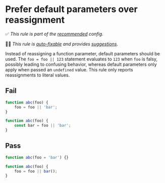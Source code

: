# Prefer default parameters over reassignment

<!-- Do not manually modify RULE_NOTICE part -->
<!-- RULE_NOTICE_START -->
✅ *This rule is part of the [recommended](https://github.com/sindresorhus/eslint-plugin-unicorn#recommended-config) config.*

🔧💡 *This rule is [auto-fixable](https://eslint.org/docs/user-guide/command-line-interface#fixing-problems) and provides [suggestions](https://eslint.org/docs/developer-guide/working-with-rules#providing-suggestions).*
<!-- RULE_NOTICE_END -->

Instead of reassigning a function parameter, default parameters should be used. The `foo = foo || 123` statement evaluates to `123` when `foo` is falsy, possibly leading to confusing behavior, whereas default parameters only apply when passed an `undefined` value. This rule only reports reassignments to literal values.

## Fail

```js
function abc(foo) {
	foo = foo || 'bar';
}
```

```js
function abc(foo) {
	const bar = foo || 'bar';
}
```

## Pass

```js
function abc(foo = 'bar') {}
```

```js
function abc(foo) {
	foo = foo || bar();
}
```
